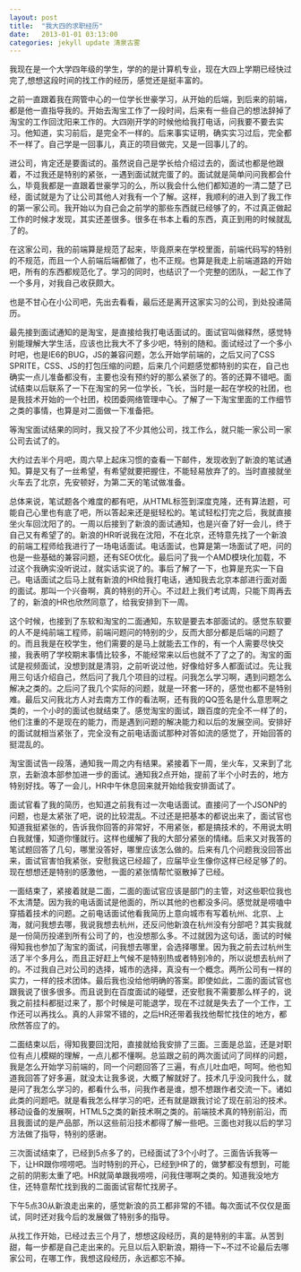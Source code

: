 ```yaml
---
layout: post
title:  "我大四的求职经历"
date:   2013-01-01 03:13:00
categories: jekyll update 清泉古雾
---
```

我现在是一个大学四年级的学生，学的的是计算机专业，现在大四上学期已经快过完了,想想这段时间的找工作的经历，感觉还是挺丰富的。

之前一直跟着我在网管中心的一位学长世豪学习，从开始的后端，到后来的前端，都是他一直指导我的。开始去淘宝工作了一段时间，后来有一些自己的想法辞掉了淘宝的工作回沈阳来工作的。大四刚开学的时候他给我打电话，问我要不要去实习。他知道，实习前后，是完全不一样的。后来事实证明，确实实习过后，完全都不一样了。自己学是一回事儿，真正的项目做完，又是一回事儿了的。

进公司，肯定还是要面试的。虽然说自己是学长给介绍过去的，面试也都是他跟着，不过我还是特别的紧张，一遇到面试就完蛋了的。面试就是简单问问我都会什么，毕竟我都是一直跟着世豪学习的么，所以我会什么他们都知道的一清二楚了已经，面试就是为了让公司其他人对我有一个了解。这样，我顺利的进入到了我工作的第一家公司。我开始以为自己会之前学的那些东西就已经够了的，不过真正做起工作的时候才发现，其实还差很多。很多在书本上看的东西，真正到用的时候就乱了的。

在这家公司，我的前端算是规范了起来，毕竟原来在学校里面，前端代码写的特别的不规范，而且一个人前端后端都做了，也不正规。也算是我走上前端道路的开始吧，所有的东西都规范化了。学习的同时，也结识了一个完整的团队，一起工作了一个多月，对我自己收获颇大。

也是不甘心在小公司吧，先出去看看，最后还是离开这家实习的公司，到处投递简历。

最先接到面试通知的是淘宝，是直接给我打电话面试的。面试官叫做释然，感觉特别能理解大学生活，应该也比我大不了多少吧，特别的随和。面试经过了一个多小时吧，也是IE6的BUG，JS的兼容问题，怎么开始学前端的，之后又问了CSS SPRITE，CSS、JS的打包压缩的问题，后来几个问题感觉都特别的实在，自己也确实一点儿准备都没有，主要也没有预约好的那么紧张了的。答的还算不错吧。面试结束以后联系了一下在淘宝的另一位学长，飞长，当时是一起在学校的社团，也是我技术开始的一个社团，校团委网络管理中心。了解了一下淘宝里面的工作细节之类的事情，也算是对二面做一下准备把。

等淘宝面试结果的同时，我又投了不少其他公司，找工作么，就只能一家公司一家公司去试了的。

大约过去半个月吧，周六早上起床习惯的查看一下邮件，发现收到了新浪的笔试通知。算是又有了一丝希望，有希望就要把握住，不能轻易放弃了的。当时直接就坐火车去了北京，先安顿好，为第二天的笔试做准备。

总体来说，笔试题各个难度的都有吧，从HTML标签到深度克隆，还有算法题，可能自己心里也有底了吧，所以答起来还是挺轻松的。笔试轻松打完之后，我就直接坐火车回沈阳了的。一周以后接到了新浪的面试通知，也是兴奋了好一会儿，终于自己又有希望了的。新浪的HR听说我在沈阳，不在北京，还特意先找了一个新浪的前端工程师给我进行了一场电话面试。电话面试，也算是第一场面试了吧，问的也是一些基础的兼容问题，还有SEO优化。最后问了我一个AMD模块化加载，不过这个我确实没听说过，就实话实说了的。事后了解了一下，也算是充实一下自己。电话面试之后马上就有新浪的HR给我打电话，通知我去北京本部进行面对面的面试。那叫一个兴奋啊，真的特别的开心。不过赶上我们考试周，只能下周再去了的，新浪的HR也欣然同意了，给我安排到下一周。

这个时候，也接到了东软和淘宝的二面通知，东软是要去本部面试的。感觉东软要的人不是纯前端工程师，前端问题问的特别的少，反而大部分都是后端的问题了的。而且我是在校学生，他们需要的是马上就能去工作的，有一个人需要尽快交接，我表明了学校期末事情比较多，不能经常来以后也就不了了之了的。淘宝的面试是视频面试，没想到就是清羽，之前听说过他，好像给好多人都面试过。先让我用三句话介绍自己，然后问了我几个项目的过程。问我怎么学习啊，遇到问题怎么解决之类的。之后问了我几个实际的问题，就是一环套一环的，感觉也都不是特别难。最后又问我北方人对去南方工作的看法啊，还有我的QQ签名是什么意思啊之类的，一个小时的面试也就结束了。感觉淘宝的面试，跟百度的完全不一样了的，他们注重的不是现在的能力，而是遇到问题的解决能力和以后的发展空间。安排好的面试就相当紧张了，完全没有之前电话面试那种对答如流的感觉了，开始回答的挺混乱的。

淘宝面试告一段落，通知我一周之内有结果。紧接着下一周，坐火车，又来到了北京，去新浪本部参加进一步的面试。通知我2点开始，提前了半个小时去的，地方特别好找。等了一会儿，HR中午休息回来就开始给我安排面试了。

面试官看了我的简历，也知道之前我有过一次电话面试。直接问了一个JSONP的问题，也是太紧张了吧，说的比较混乱。不过还是把基本的都说出来了，面试官也知道我挺紧张的，告诉我你回答的非常好，不用紧张，都是搞技术的，不用说太明白我就懂，知道你懂就行。这样也缓解了我的大部分紧张的情绪。后来又对我答的笔试题回答了几句，哪里没答好，哪里应该怎么做的。后来有几个问题我没回答出来，面试官害怕我紧张，安慰我这已经超了，应届毕业生像你这样已经足够了的。现在想想还是特别的感激他，一面的紧张情帮忙驱散掉了已经。

一面结束了，紧接着就是二面，二面的面试官应该是部门的主管，对这些职位我也不太清楚。因为我的电话面试是他面的，所以其他的也都没多问。感觉就是唠嗑中穿插着技术的问题。之前电话面试他看我简历上意向城市有写着杭州、北京、上海，就问我想去哪，我说我想去杭州，还反问他新浪在杭州没有分部吧？其实我就是一份简历投递到所有公司了的，也没想那么多。不过就因为这句话，面试的时候得知我也参加了淘宝的面试，问我想去哪里，会选择哪里。因为我之前去过杭州生活了半个多月么，而且正好赶上气候不是特别热或者特别冷的，所以说想去杭州了的。不过我自己对公司的选择，城市的选择，真没有一个概念。两所公司有一样的实力，一样的技术团体。最后我也没给他明确的答案。即使如此，二面的面试官也跟我说了很多很多。而且说到在百度面试的碰壁，还安慰我不需要那么样子的，说我之前挂科都挺过来了，那个时候是可能退学，现在不过就是失去了一个工作，工作还可以再找么。真的人非常不错的，之后HR还带着我找他帮忙找住的地方，都欣然答应了的。

二面结束以后，得知我要回沈阳，直接就给我安排了三面。三面是总监，还是对职位有点儿模糊的理解，一点儿都不懂啊。总监跟之前的两次面试问了同样的问题，我是怎么开始学习前端的，同一个问题回答了三遍，有点儿吐血吧，呵呵。他也知道我回答了好多遍，就没太让我多说，大概了解就好了。技术几乎没问我什么，就是问了我怎么学习的，都看什么书，问我作者是谁，想不想跟作者交流一下。诸如此类的问题吧。就是看我怎么样学习的吧，还有就是跟我讨论了现在前沿的技术。移动设备的发展啊，HTML5之类的新技术啊之类的。前端技术真的特别前沿，而且我面试的是产品部，所以这些前沿技术都得了解一些吧。三面也对我以后的学习方法做了指导，特别的感谢。

三次面试结束了，已经到5点多了的，已经面试了3个小时了。三面告诉我等一下，让HR跟你唠唠吧。当时特别的开心，已经到HR了的，做梦都没有想到，可能之前的阴影太重了吧。HR就简单跟我唠唠，问我住哪啊之类的。知道我没地方住，还特意帮忙找到我的二面面试官帮忙找房子。

下午5点30从新浪走出来的，感觉新浪的员工都非常的不错。每次面试不仅仅是面试，同时还对我今后的发展做了特别多的指导。

从找工作开始，已经过去三个月了，想想这段经历，真的是特别的丰富。从苦到甜，每一步都是自己走出来的。元旦以后入职新浪，期待一下~不过不论最后去哪家公司，在哪工作，我想这段经历，永远都忘不掉。
